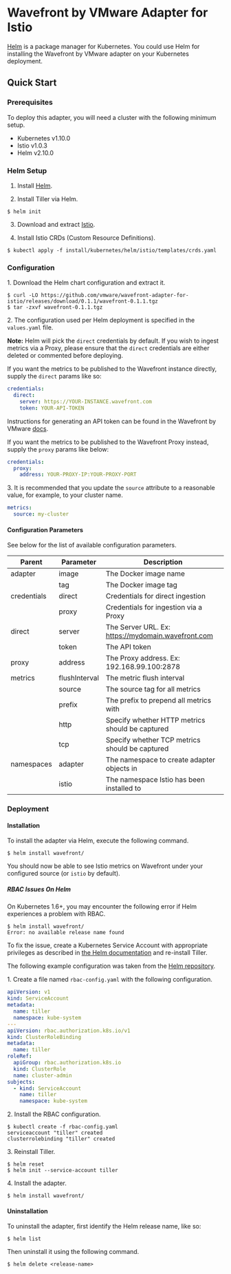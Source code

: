# Wavefront by VMware Adapter for Istio

[Helm](https://helm.sh/) is a package manager for Kubernetes. You could use Helm
for installing the Wavefront by VMware adapter on your Kubernetes deployment.

## Quick Start

### Prerequisites

To deploy this adapter, you will need a cluster with the following minimum setup.

* Kubernetes v1.10.0
* Istio v1.0.3
* Helm v2.10.0

### Helm Setup

1. Install [Helm](https://docs.helm.sh/using_helm/#installing-helm).

2. Install Tiller via Helm.

```console
$ helm init
```

3. Download and extract [Istio](https://istio.io/docs/setup/kubernetes/download-release/).

4. Install Istio CRDs (Custom Resource Definitions).

```console
$ kubectl apply -f install/kubernetes/helm/istio/templates/crds.yaml
```

### Configuration

1\. Download the Helm chart configuration and extract it.

```console
$ curl -LO https://github.com/vmware/wavefront-adapter-for-istio/releases/download/0.1.1/wavefront-0.1.1.tgz
$ tar -zxvf wavefront-0.1.1.tgz
```

2\. The configuration used per Helm deployment is specified in the `values.yaml`
file.

**Note:** Helm will pick the `direct` credentials by default. If you wish to
ingest metrics via a Proxy, please ensure that the `direct` credentials are
either deleted or commented before deploying.

If you want the metrics to be published to the Wavefront instance directly,
supply the `direct` params like so:

```yaml
credentials:
  direct:
    server: https://YOUR-INSTANCE.wavefront.com
    token: YOUR-API-TOKEN
```

Instructions for generating an API token can be found in the Wavefront by VMware
[docs](https://docs.wavefront.com/wavefront_api.html#generating-an-api-token).

If you want the metrics to be published to the Wavefront Proxy instead, supply
the `proxy` params like below:

```yaml
credentials:
  proxy:
    address: YOUR-PROXY-IP:YOUR-PROXY-PORT
```

3\. It is recommended that you update the `source` attribute to a reasonable
value, for example, to your cluster name.

```yaml
metrics:
  source: my-cluster
```

#### Configuration Parameters

See below for the list of available configuration parameters.

| Parent      | Parameter     | Description                                        |
| ----------- | ------------- | -------------------------------------------------- |
| adapter     | image         | The Docker image name                              |
|             | tag           | The Docker image tag                               |
| credentials | direct        | Credentials for direct ingestion                   |
|             | proxy         | Credentials for ingestion via a Proxy              | 
| direct      | server        | The Server URL. Ex: https://mydomain.wavefront.com |
|             | token         | The API token                                      |
| proxy       | address       | The Proxy address. Ex: 192.168.99.100:2878         |
| metrics     | flushInterval | The metric flush interval                          |
|             | source        | The source tag for all metrics                     |
|             | prefix        | The prefix to prepend all metrics with             |
|             | http          | Specify whether HTTP metrics should be captured    |
|             | tcp           | Specify whether TCP metrics should be captured     |
| namespaces  | adapter       | The namespace to create adapter objects in         |
|             | istio         | The namespace Istio has been installed to          |

### Deployment

#### Installation

To install the adapter via Helm, execute the following command.

```console
$ helm install wavefront/
```

You should now be able to see Istio metrics on Wavefront under your configured
source (or `istio` by default).

##### RBAC Issues On Helm

On Kubernetes 1.6+, you may encounter the following error if Helm experiences a
problem with RBAC.

```console
$ helm install wavefront/
Error: no available release name found
```

To fix the issue, create a Kubernetes Service Account with appropriate
privileges as described in [the Helm documentation](https://docs.helm.sh/using_helm/#tiller-and-role-based-access-control)
and re-install Tiller.

The following example configuration was taken from the [Helm repository](https://github.com/helm/helm/blob/master/docs/rbac.md).

1\. Create a file named `rbac-config.yaml` with the following configuration.

```yaml
apiVersion: v1
kind: ServiceAccount
metadata:
  name: tiller
  namespace: kube-system
---
apiVersion: rbac.authorization.k8s.io/v1
kind: ClusterRoleBinding
metadata:
  name: tiller
roleRef:
  apiGroup: rbac.authorization.k8s.io
  kind: ClusterRole
  name: cluster-admin
subjects:
  - kind: ServiceAccount
    name: tiller
    namespace: kube-system
```

2\. Install the RBAC configuration.

```console
$ kubectl create -f rbac-config.yaml
serviceaccount "tiller" created
clusterrolebinding "tiller" created
```

3\. Reinstall Tiller.

```console
$ helm reset
$ helm init --service-account tiller
```

4\. Install the adapter.

```console
$ helm install wavefront/
```

#### Uninstallation

To uninstall the adapter, first identify the Helm release name, like so:

```console
$ helm list
```

Then uninstall it using the following command.

```console
$ helm delete <release-name>
```
